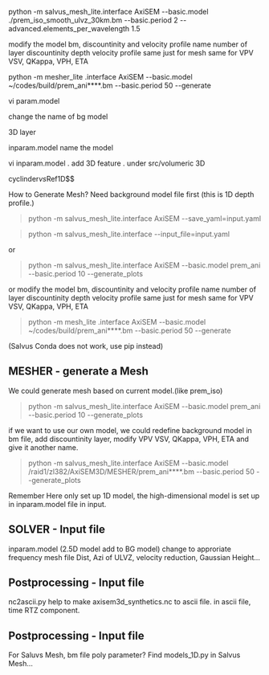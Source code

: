 python -m salvus_mesh_lite.interface AxiSEM --basic.model ./prem_iso_smooth_ulvz_30km.bm --basic.period 2 --advanced.elements_per_wavelength 1.5


modify the model bm, discountinity and velocity profile
name 
number of layer
discountinity depth
velocity profile same just for mesh
same for VPV VSV, QKappa, VPH, ETA

python -m mesher_lite .interface AxiSEM --basic.model ~/codes/build/prem_ani****.bm --basic.period 50 --generate

vi param.model     

change the name of bg model

3D layer



inparam.model name the model

vi inparam.model . add 3D feature . under src/volumeric 3D

cyclinder$vs$Ref1D$$




How to Generate Mesh?
Need background model file first (this is 1D depth profile.)

> python -m salvus_mesh_lite.interface AxiSEM --save_yaml=input.yaml

> python -m salvus_mesh_lite.interface --input_file=input.yaml

or 

>python -m salvus_mesh_lite.interface AxiSEM  --basic.model prem_ani --basic.period 10 --generate_plots

or
modify the model bm, discountinity and velocity profile
name 
number of layer
discountinity depth
velocity profile same just for mesh
same for VPV VSV, QKappa, VPH, ETA
> python -m mesh_lite .interface AxiSEM --basic.model ~/codes/build/prem_ani****.bm --basic.period 50 --generate

(Salvus Conda does not work, use pip instead)
## MESHER - generate a Mesh
We could generate mesh based on current model.(like prem_iso) 
>python -m salvus_mesh_lite.interface AxiSEM  --basic.model prem_ani --basic.period 10 --generate_plots

if we want to use our own model, we could redefine background model in bm file, add discountinity layer, modify VPV VSV, QKappa, VPH, ETA and give it another name.

> python -m salvus_mesh_lite.interface AxiSEM --basic.model /raid1/zl382/AxiSEM3D/MESHER/prem_ani****.bm --basic.period 50 --generate_plots

Remember Here only set up 1D model, the high-dimensional model is set up in inparam.model file in input.
## SOLVER - Input file
inparam.model (2.5D model add to BG model)
change to approriate frequency mesh file
Dist, Azi of ULVZ, velocity reduction, Gaussian Height...

## Postprocessing - Input file
nc2ascii.py help to make axisem3d_synthetics.nc to ascii file.
in ascii file, time RTZ component.

## Postprocessing - Input file
For Saluvs Mesh, bm file poly parameter?  Find models_1D.py in Salvus Mesh...
